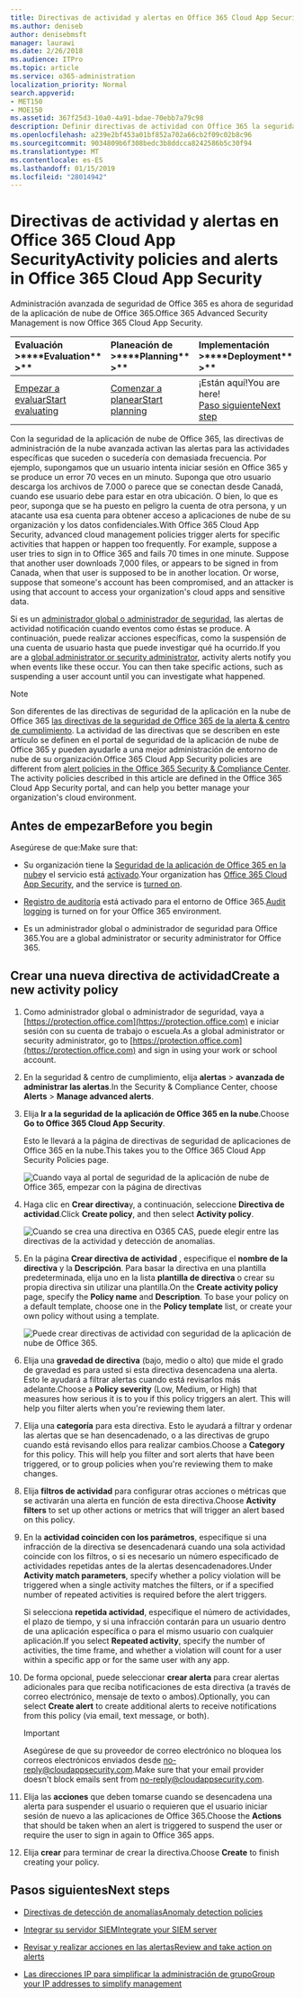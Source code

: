 ```yaml
---
title: Directivas de actividad y alertas en Office 365 Cloud App Security
ms.author: deniseb
author: denisebmsft
manager: laurawi
ms.date: 2/26/2018
ms.audience: ITPro
ms.topic: article
ms.service: o365-administration
localization_priority: Normal
search.appverid:
- MET150
- MOE150
ms.assetid: 367f25d3-10a0-4a91-bdae-70ebb7a79c98
description: Definir directivas de actividad con Office 365 la seguridad de la aplicación de nube para configurar alertas para desencadenar cuando actividades específicas suceden o sucedería con demasiada frecuencia. Mediante la configuración de directivas para activar las alertas, puede recibir una notificación sobre y supervisar las actividades específicas.
ms.openlocfilehash: a239e2bf453a01bf852a702a66cb2f09c02b8c96
ms.sourcegitcommit: 9034809b6f308bedc3b8ddcca8242586b5c30f94
ms.translationtype: MT
ms.contentlocale: es-ES
ms.lasthandoff: 01/15/2019
ms.locfileid: "28014942"
---
```

# <a name="activity-policies-and-alerts-in-office-365-cloud-app-security"></a><span data-ttu-id="0ade3-104">Directivas de actividad y alertas en Office 365 Cloud App Security</span><span class="sxs-lookup"><span data-stu-id="0ade3-104">Activity policies and alerts in Office 365 Cloud App Security</span></span>

<span data-ttu-id="0ade3-105">Administración avanzada de seguridad de Office 365 es ahora de seguridad de la aplicación de nube de Office 365.</span><span class="sxs-lookup"><span data-stu-id="0ade3-105">Office 365 Advanced Security Management is now Office 365 Cloud App Security.</span></span>
  
|<span data-ttu-id="0ade3-106">Evaluación **\>**</span><span class="sxs-lookup"><span data-stu-id="0ade3-106">\*\*\*\*Evaluation\*\* \>\*\*</span></span>|<span data-ttu-id="0ade3-107">Planeación de **\>**</span><span class="sxs-lookup"><span data-stu-id="0ade3-107">\*\*\*\*Planning\*\* \>\*\*</span></span>|<span data-ttu-id="0ade3-108">Implementación **\>**</span><span class="sxs-lookup"><span data-stu-id="0ade3-108">\*\*\*\*Deployment\*\* \>\*\*</span></span>|<span data-ttu-id="0ade3-109">Utilización de \*\*\*</span><span class="sxs-lookup"><span data-stu-id="0ade3-109">\*\*\*\*Utilization\*\*\*\*</span></span>|
|:-----|:-----|:-----|:-----|
|[<span data-ttu-id="0ade3-110">Empezar a evaluar</span><span class="sxs-lookup"><span data-stu-id="0ade3-110">Start evaluating</span></span>](office-365-cas-overview.md) <br/> |[<span data-ttu-id="0ade3-111">Comenzar a planear</span><span class="sxs-lookup"><span data-stu-id="0ade3-111">Start planning</span></span>](get-ready-for-office-365-cas.md) <br/> |<span data-ttu-id="0ade3-112">¡Están aquí!</span><span class="sxs-lookup"><span data-stu-id="0ade3-112">You are here!</span></span>  <br/> [<span data-ttu-id="0ade3-113">Paso siguiente</span><span class="sxs-lookup"><span data-stu-id="0ade3-113">Next step</span></span>](anomaly-detection-policies-in-ocas.md) <br/> |[<span data-ttu-id="0ade3-114">Iniciar utilizando</span><span class="sxs-lookup"><span data-stu-id="0ade3-114">Start utilizing</span></span>](utilization-activities-for-ocas.md) <br/> |
   
<span data-ttu-id="0ade3-p102">Con la seguridad de la aplicación de nube de Office 365, las directivas de administración de la nube avanzada activan las alertas para las actividades específicas que suceden o sucedería con demasiada frecuencia. Por ejemplo, supongamos que un usuario intenta iniciar sesión en Office 365 y se produce un error 70 veces en un minuto. Suponga que otro usuario descarga los archivos de 7.000 o parece que se conectan desde Canadá, cuando ese usuario debe para estar en otra ubicación. O bien, lo que es peor, suponga que se ha puesto en peligro la cuenta de otra persona, y un atacante usa esa cuenta para obtener acceso a aplicaciones de nube de su organización y los datos confidenciales.</span><span class="sxs-lookup"><span data-stu-id="0ade3-p102">With Office 365 Cloud App Security, advanced cloud management policies trigger alerts for specific activities that happen or happen too frequently. For example, suppose a user tries to sign in to Office 365 and fails 70 times in one minute. Suppose that another user downloads 7,000 files, or appears to be signed in from Canada, when that user is supposed to be in another location. Or worse, suppose that someone's account has been compromised, and an attacker is using that account to access your organization's cloud apps and sensitive data.</span></span>
  
<span data-ttu-id="0ade3-p103">Si es un [administrador global o administrador de seguridad](permissions-in-the-security-and-compliance-center.md), las alertas de actividad notificación cuando eventos como éstas se produce. A continuación, puede realizar acciones específicas, como la suspensión de una cuenta de usuario hasta que puede investigar qué ha ocurrido.</span><span class="sxs-lookup"><span data-stu-id="0ade3-p103">If you are a [global administrator or security administrator](permissions-in-the-security-and-compliance-center.md), activity alerts notify you when events like these occur. You can then take specific actions, such as suspending a user account until you can investigate what happened.</span></span>
  
> [!NOTE]
> <span data-ttu-id="0ade3-p104">Son diferentes de las directivas de seguridad de la aplicación en la nube de Office 365 [las directivas de la seguridad de Office 365 de la alerta &amp; centro de cumplimiento](alert-policies.md). La actividad de las directivas que se describen en este artículo se definen en el portal de seguridad de la aplicación de nube de Office 365 y pueden ayudarle a una mejor administración de entorno de nube de su organización.</span><span class="sxs-lookup"><span data-stu-id="0ade3-p104">Office 365 Cloud App Security policies are different from [alert policies in the Office 365 Security &amp; Compliance Center](alert-policies.md). The activity policies described in this article are defined in the Office 365 Cloud App Security portal, and can help you better manage your organization's cloud environment.</span></span> 
  
## <a name="before-you-begin"></a><span data-ttu-id="0ade3-123">Antes de empezar</span><span class="sxs-lookup"><span data-stu-id="0ade3-123">Before you begin</span></span>

<span data-ttu-id="0ade3-124">Asegúrese de que:</span><span class="sxs-lookup"><span data-stu-id="0ade3-124">Make sure that:</span></span>
  
- <span data-ttu-id="0ade3-125">Su organización tiene la [Seguridad de la aplicación de Office 365 en la nube](office-365-cas-overview.md)y el servicio está [activado](turn-on-office-365-cas.md).</span><span class="sxs-lookup"><span data-stu-id="0ade3-125">Your organization has [Office 365 Cloud App Security](office-365-cas-overview.md), and the service is [turned on](turn-on-office-365-cas.md).</span></span>
    
- <span data-ttu-id="0ade3-126">[Registro de auditoría](turn-audit-log-search-on-or-off.md) está activado para el entorno de Office 365.</span><span class="sxs-lookup"><span data-stu-id="0ade3-126">[Audit logging](turn-audit-log-search-on-or-off.md) is turned on for your Office 365 environment.</span></span> 
    
- <span data-ttu-id="0ade3-127">Es un administrador global o administrador de seguridad para Office 365.</span><span class="sxs-lookup"><span data-stu-id="0ade3-127">You are a global administrator or security administrator for Office 365.</span></span>
    
## <a name="create-a-new-activity-policy"></a><span data-ttu-id="0ade3-128">Crear una nueva directiva de actividad</span><span class="sxs-lookup"><span data-stu-id="0ade3-128">Create a new activity policy</span></span>

1. <span data-ttu-id="0ade3-129">Como administrador global o administrador de seguridad, vaya a [https://protection.office.com](https://protection.office.com) e iniciar sesión con su cuenta de trabajo o escuela.</span><span class="sxs-lookup"><span data-stu-id="0ade3-129">As a global administrator or security administrator, go to [https://protection.office.com](https://protection.office.com) and sign in using your work or school account.</span></span> 
    
2. <span data-ttu-id="0ade3-130">En la seguridad &amp; centro de cumplimiento, elija **alertas** \> **avanzada de administrar las alertas**.</span><span class="sxs-lookup"><span data-stu-id="0ade3-130">In the Security &amp; Compliance Center, choose **Alerts** \> **Manage advanced alerts**.</span></span>
    
3. <span data-ttu-id="0ade3-131">Elija **Ir a la seguridad de la aplicación de Office 365 en la nube**.</span><span class="sxs-lookup"><span data-stu-id="0ade3-131">Choose **Go to Office 365 Cloud App Security**.</span></span>
    
    <span data-ttu-id="0ade3-132">Esto le llevará a la página de directivas de seguridad de aplicaciones de Office 365 en la nube.</span><span class="sxs-lookup"><span data-stu-id="0ade3-132">This takes you to the Office 365 Cloud App Security Policies page.</span></span>
    
    ![Cuando vaya al portal de seguridad de la aplicación de nube de Office 365, empezar con la página de directivas](media/5cb8833c-4e08-438c-bab3-91b5106f6f3f.png)
  
4. <span data-ttu-id="0ade3-134">Haga clic en **Crear directiva**y, a continuación, seleccione **Directiva de actividad**.</span><span class="sxs-lookup"><span data-stu-id="0ade3-134">Click **Create policy**, and then select **Activity policy**.</span></span>
    
    ![Cuando se crea una directiva en O365 CAS, puede elegir entre las directivas de la actividad y detección de anomalías.](media/79f34535-ddf9-4a5b-a0a3-8766bf9c174c.png)
  
5. <span data-ttu-id="0ade3-p105">En la página **Crear directiva de actividad** , especifique el **nombre de la directiva** y la **Descripción**. Para basar la directiva en una plantilla predeterminada, elija uno en la lista **plantilla de directiva** o crear su propia directiva sin utilizar una plantilla.</span><span class="sxs-lookup"><span data-stu-id="0ade3-p105">On the **Create activity policy** page, specify the **Policy name** and **Description**. To base your policy on a default template, choose one in the **Policy template** list, or create your own policy without using a template.</span></span> 
    
    ![Puede crear directivas de actividad con seguridad de la aplicación de nube de Office 365.](media/4083a76f-7074-4d6a-8200-6d76d49259d7.png)
  
6. <span data-ttu-id="0ade3-p106">Elija una **gravedad de directiva** (bajo, medio o alto) que mide el grado de gravedad es para usted si esta directiva desencadena una alerta. Esto le ayudará a filtrar alertas cuando está revisarlos más adelante.</span><span class="sxs-lookup"><span data-stu-id="0ade3-p106">Choose a **Policy severity** (Low, Medium, or High) that measures how serious it is to you if this policy triggers an alert. This will help you filter alerts when you're reviewing them later.</span></span> 
    
7. <span data-ttu-id="0ade3-p107">Elija una **categoría** para esta directiva. Esto le ayudará a filtrar y ordenar las alertas que se han desencadenado, o a las directivas de grupo cuando está revisando ellos para realizar cambios.</span><span class="sxs-lookup"><span data-stu-id="0ade3-p107">Choose a **Category** for this policy. This will help you filter and sort alerts that have been triggered, or to group policies when you're reviewing them to make changes.</span></span> 
    
8. <span data-ttu-id="0ade3-143">Elija **filtros de actividad** para configurar otras acciones o métricas que se activarán una alerta en función de esta directiva.</span><span class="sxs-lookup"><span data-stu-id="0ade3-143">Choose **Activity filters** to set up other actions or metrics that will trigger an alert based on this policy.</span></span> 
    
9. <span data-ttu-id="0ade3-144">En la **actividad coinciden con los parámetros**, especifique si una infracción de la directiva se desencadenará cuando una sola actividad coincide con los filtros, o si es necesario un número especificado de actividades repetidas antes de la alertas desencadenadores.</span><span class="sxs-lookup"><span data-stu-id="0ade3-144">Under **Activity match parameters**, specify whether a policy violation will be triggered when a single activity matches the filters, or if a specified number of repeated activities is required before the alert triggers.</span></span>
    
    <span data-ttu-id="0ade3-145">Si selecciona **repetida actividad**, especifique el número de actividades, el plazo de tiempo, y si una infracción contarán para un usuario dentro de una aplicación específica o para el mismo usuario con cualquier aplicación.</span><span class="sxs-lookup"><span data-stu-id="0ade3-145">If you select **Repeated activity**, specify the number of activities, the time frame, and whether a violation will count for a user within a specific app or for the same user with any app.</span></span>
    
10. <span data-ttu-id="0ade3-146">De forma opcional, puede seleccionar **crear alerta** para crear alertas adicionales para que reciba notificaciones de esta directiva (a través de correo electrónico, mensaje de texto o ambos).</span><span class="sxs-lookup"><span data-stu-id="0ade3-146">Optionally, you can select **Create alert** to create additional alerts to receive notifications from this policy (via email, text message, or both).</span></span> 
    
    > [!IMPORTANT]
    > <span data-ttu-id="0ade3-147">Asegúrese de que su proveedor de correo electrónico no bloquea los correos electrónicos enviados desde no-reply@cloudappsecurity.com.</span><span class="sxs-lookup"><span data-stu-id="0ade3-147">Make sure that your email provider doesn't block emails sent from no-reply@cloudappsecurity.com.</span></span> 
  
11. <span data-ttu-id="0ade3-148">Elija las **acciones** que deben tomarse cuando se desencadena una alerta para suspender el usuario o requieren que el usuario iniciar sesión de nuevo a las aplicaciones de Office 365.</span><span class="sxs-lookup"><span data-stu-id="0ade3-148">Choose the **Actions** that should be taken when an alert is triggered to suspend the user or require the user to sign in again to Office 365 apps.</span></span> 
    
12. <span data-ttu-id="0ade3-149">Elija **crear** para terminar de crear la directiva.</span><span class="sxs-lookup"><span data-stu-id="0ade3-149">Choose **Create** to finish creating your policy.</span></span> 
    
## <a name="next-steps"></a><span data-ttu-id="0ade3-150">Pasos siguientes</span><span class="sxs-lookup"><span data-stu-id="0ade3-150">Next steps</span></span>
<span data-ttu-id="0ade3-151"><a name="nextsteps"> </a></span><span class="sxs-lookup"><span data-stu-id="0ade3-151"></span></span>

- [<span data-ttu-id="0ade3-152">Directivas de detección de anomalías</span><span class="sxs-lookup"><span data-stu-id="0ade3-152">Anomaly detection policies</span></span>](anomaly-detection-policies-in-ocas.md)
    
- [<span data-ttu-id="0ade3-153">Integrar su servidor SIEM</span><span class="sxs-lookup"><span data-stu-id="0ade3-153">Integrate your SIEM server</span></span>](integrate-your-siem-server-with-office-365-cas.md)
    
- [<span data-ttu-id="0ade3-154">Revisar y realizar acciones en las alertas</span><span class="sxs-lookup"><span data-stu-id="0ade3-154">Review and take action on alerts</span></span>](review-office-365-cas-alerts.md)
    
- [<span data-ttu-id="0ade3-155">Las direcciones IP para simplificar la administración de grupo</span><span class="sxs-lookup"><span data-stu-id="0ade3-155">Group your IP addresses to simplify management</span></span>](group-your-ip-addresses-in-ocas.md)
    

